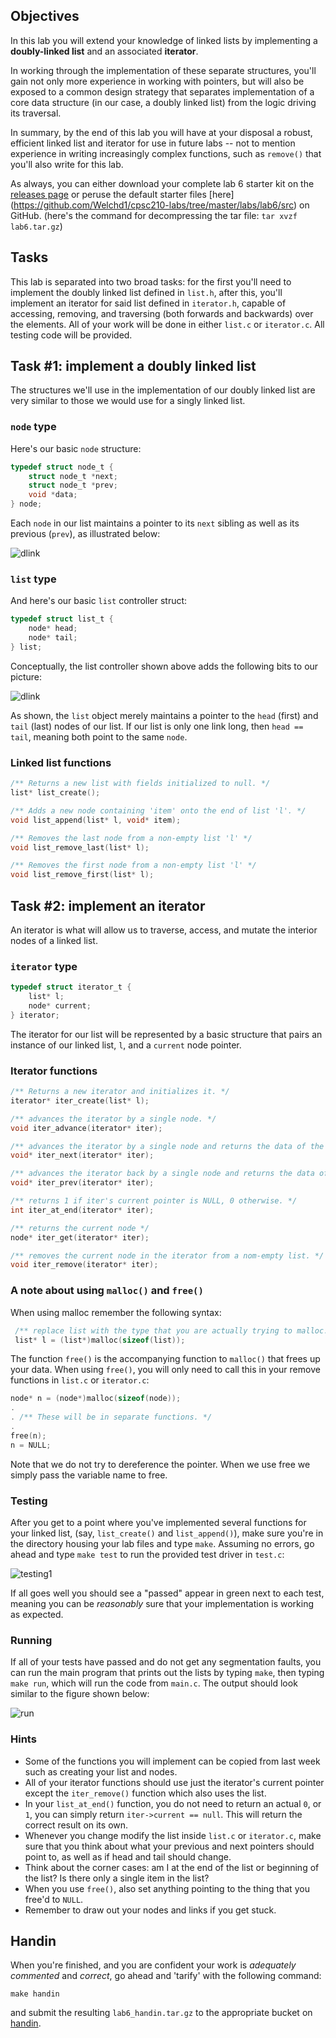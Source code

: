 ## Objectives

In this lab you will extend your knowledge of linked lists by implementing a 
**doubly-linked list** and an associated **iterator**.

In working through the implementation of these separate structures, you'll gain
not only more experience in working with pointers, but will also be exposed to a common
design strategy that separates implementation of a core data structure 
(in our case, a doubly linked list) from the logic driving its traversal. 

In summary, by the end of this lab you will have at your disposal a robust, efficient 
linked list and iterator for use in future labs -- not to mention 
experience in writing increasingly complex functions, such as `remove()` that you'll 
also write for this lab.

As always, you can either download your complete lab 6 starter kit on the 
[releases page](https://github.com/Welchd1/cpsc210-labs/releases) or peruse the default starter files [here]
(https://github.com/Welchd1/cpsc210-labs/tree/master/labs/lab6/src) on GitHub. (here's the command for decompressing the tar file: `tar xvzf lab6.tar.gz`)

## Tasks 

This lab is separated into two broad tasks: for the first you'll need to implement 
the doubly linked list defined in `list.h`, after this, you'll implement an iterator for 
said list defined in `iterator.h`, capable of accessing, removing, and traversing 
(both forwards and backwards) over the elements. All of your work will be done in either
`list.c` or `iterator.c`. All testing code will be provided.

## Task #1: implement a doubly linked list

The structures we'll use in the implementation of our doubly linked list are 
very similar to those we would use for a singly linked list.

### `node` type
Here's our basic `node` structure:

```c
typedef struct node_t {
	struct node_t *next;
	struct node_t *prev;
	void *data;
} node;
```

Each `node` in our list maintains a pointer to its `next` sibling as well as its
previous (`prev`), as illustrated below:

![dlink](https://github.com/Welchd1/cpsc210-labs/blob/master/labs/lab6/figures/dlink_diag1.png)

### `list` type

And here's our basic `list` controller struct:
```c
typedef struct list_t {
    node* head;
    node* tail;
} list;
```

Conceptually, the list controller shown above adds the following bits to our picture:

![dlink](https://github.com/Welchd1/cpsc210-labs/blob/master/labs/lab6/figures/dlink_diag2.png)

As shown, the `list` object merely maintains a pointer to the `head` (first) and `tail` 
(last) nodes of our list. If our list is only one link long, then `head == tail`, meaning 
both point to the same `node`.

### Linked list functions

```c
/** Returns a new list with fields initialized to null. */
list* list_create();

/** Adds a new node containing 'item' onto the end of list 'l'. */
void list_append(list* l, void* item);

/** Removes the last node from a non-empty list 'l' */
void list_remove_last(list* l);

/** Removes the first node from a non-empty list 'l' */
void list_remove_first(list* l);
```
## Task #2: implement an iterator

An iterator is what will allow us to traverse, access, and mutate the interior nodes of 
a linked list. 

### `iterator` type

```c
typedef struct iterator_t {
    list* l;
    node* current;
} iterator;
```

The iterator for our list will be represented by a basic structure that pairs an instance
of our linked list, `l`, and a `current` node pointer.


### Iterator functions

```c
/** Returns a new iterator and initializes it. */
iterator* iter_create(list* l);

/** advances the iterator by a single node. */
void iter_advance(iterator* iter);

/** advances the iterator by a single node and returns the data of the node associated before it was advanced */
void* iter_next(iterator* iter);

/** advances the iterator back by a single node and returns the data of the node associated before it was moved back */
void* iter_prev(iterator* iter);

/** returns 1 if iter's current pointer is NULL, 0 otherwise. */
int iter_at_end(iterator* iter);

/** returns the current node */
node* iter_get(iterator* iter);

/** removes the current node in the iterator from a nom-empty list. */
void iter_remove(iterator* iter);
```

### A note about using `malloc()` and `free()`

When using malloc remember the following syntax:

```c
 /** replace list with the type that you are actually trying to malloc.*/
 list* l = (list*)malloc(sizeof(list));
```

The function `free()` is the accompanying function to `malloc()` that frees up your data.
When using `free()`, you will only need to call this in your remove functions in `list.c` or `iterator.c`:

```c
node* n = (node*)malloc(sizeof(node));
.
. /** These will be in separate functions. */
.
free(n);
n = NULL;
```

Note that we do not try to dereference the pointer. When we use free we simply pass the variable name to free.

### Testing

After you get to a point where you've implemented several functions for your linked list,
(say, `list_create()` and `list_append()`), make sure you're in the directory housing
your lab files and type `make`. Assuming no errors, go ahead and type `make test` to run 
the provided test driver in `test.c`:

![testing1](https://github.com/Welchd1/cpsc210-labs/blob/master/labs/lab6/figures/test_output.png)

If all goes well you should see a "passed" appear in green next to each test,
meaning you can be *reasonably* sure that your implementation is working as expected.

### Running

If all of your tests have passed and do not get any segmentation faults,
you can run the main program that prints out the lists by typing `make`,
then typing `make run`, which will run the code from `main.c`.
The output should look similar to the figure shown below:

![run](https://github.com/Welchd1/cpsc210-labs/blob/master/labs/lab6/figures/run_output.png)

### Hints

* Some of the functions you will implement can be copied from last week such as creating your list and nodes.
* All of your iterator functions should use just the iterator's current pointer except the `iter_remove()` function which also uses the list.
* In your `list_at_end()` function, you do not need to return an actual `0`, or `1`, you can simply return `iter->current == null`. This   will return the correct result on its own.
* Whenever you change modify the list inside `list.c` or `iterator.c`, make sure that you think about what your previous and     next pointers should point to, as well as if head and tail should change.
* Think about the corner cases: am I at the end of the list or beginning of the list? Is there only a single item in the list?
* When you use `free()`, also set anything pointing to the thing that you free'd to `NULL`.
* Remember to draw out your nodes and links if you get stuck.

## Handin

When you're finished, and you are confident your work is *adequately commented* and 
*correct*, go ahead and 'tarify' with the following command:
```
make handin
```
and submit the resulting `lab6_handin.tar.gz` to the appropriate bucket on 
[handin](https://handin.cs.clemson.edu/courses/).
